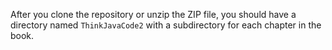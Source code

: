 After you clone the repository or unzip the ZIP file, you should have a directory named `ThinkJavaCode2` with a subdirectory for each chapter in the book.